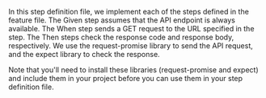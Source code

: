 







In this step definition file, we implement each of the steps defined in the feature file. The Given step assumes that the API endpoint is always available. The When step sends a GET request to the URL specified in the step. The Then steps check the response code and response body, respectively. We use the request-promise library to send the API request, and the expect library to check the response.

Note that you'll need to install these libraries (request-promise and expect) and include them in your project before you can use them in your step definition file.
